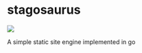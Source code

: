 stagosaurus
====
<img src="https://raw.github.com/ndrew/stagosaurus/master/stagosaurus.png"/>

A simple static site engine implemented in go